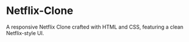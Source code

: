 # Netflix-Clone
A responsive Netflix Clone crafted with HTML and CSS, featuring a clean Netflix-style UI.

